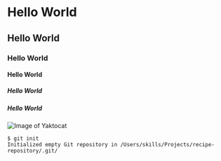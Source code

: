 # Hello World 
## Hello World
### Hello World 
#### Hello World 
##### Hello World
##### Hello World 

![Image of Yaktocat](https://octodex.github.com/images/yaktocat.png)

```
$ git init
Initialized empty Git repository in /Users/skills/Projects/recipe-repository/.git/
```
